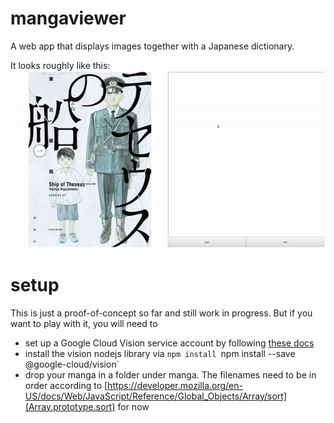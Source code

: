 # mangaviewer
A web app that displays images together with a Japanese dictionary.

It looks roughly like this:
![](mangaviewer.gif)

# setup
This is just a proof-of-concept so far and still work in progress.
But if you want to play with it, you will need to
* set up a Google Cloud Vision service account by following [these docs](https://cloud.google.com/vision/docs/setup)
* install the vision nodejs library via `npm install `npm install --save @google-cloud/vision`
* drop your manga in a folder under manga. The filenames need to be in order according to [https://developer.mozilla.org/en-US/docs/Web/JavaScript/Reference/Global_Objects/Array/sort](Array.prototype.sort) for now
